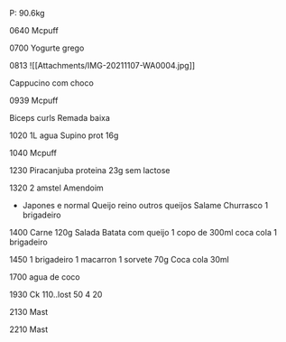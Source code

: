 P: 90.6kg

0640
Mcpuff

0700
Yogurte grego

0813
![[Attachments/IMG-20211107-WA0004.jpg]]

Cappucino com choco

0939
Mcpuff

Biceps curls
Remada baixa 

1020
1L agua
Supino prot 16g

1040
Mcpuff

1230
Piracanjuba proteina 23g sem lactose

1320
2 amstel
Amendoim 
- Japones e normal
Queijo reino
outros queijos
Salame
Churrasco
1 brigadeiro

1400
Carne 120g
Salada 
Batata com queijo
1 copo de 300ml coca cola
1 brigadeiro

1450
1 brigadeiro
1 macarron
1 sorvete 70g
Coca cola 30ml

1700 
agua de coco


1930
Ck 110..lost 50 4 20

2130
Mast

2210
Mast